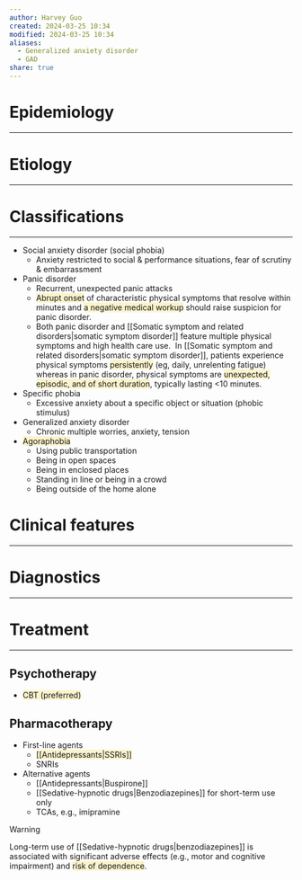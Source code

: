 ```yaml
---
author: Harvey Guo
created: 2024-03-25 10:34
modified: 2024-03-25 10:34
aliases:
  - Generalized anxiety disorder
  - GAD
share: true
---
```

# Epidemiology
---


# Etiology
---


# Classifications
---
- Social anxiety disorder (social phobia)
	- Anxiety restricted to social & performance situations, fear of scrutiny & embarrassment
- Panic disorder
	- Recurrent, unexpected panic attacks
	- <span style="background:rgba(240, 200, 0, 0.2)">Abrupt onset</span> of characteristic physical symptoms that resolve within minutes and <span style="background:rgba(240, 200, 0, 0.2)">a negative medical workup</span> should raise suspicion for panic disorder.
	- Both panic disorder and [[Somatic symptom and related disorders|somatic symptom disorder]] feature multiple physical symptoms and high health care use.  In [[Somatic symptom and related disorders|somatic symptom disorder]], patients experience physical symptoms <span style="background:rgba(240, 200, 0, 0.2)">persistently</span> (eg, daily, unrelenting fatigue) whereas in panic disorder, physical symptoms are <span style="background:rgba(240, 200, 0, 0.2)">unexpected, episodic, and of short duration</span>, typically lasting <10 minutes.
- Specific phobia
	- Excessive anxiety about a specific object or situation (phobic stimulus)
- Generalized anxiety disorder
	- Chronic multiple worries, anxiety, tension
- <span style="background:rgba(240, 200, 0, 0.2)">Agoraphobia</span>
	- Using public transportation
	- Being in open spaces
	- Being in enclosed places
	- Standing in line or being in a crowd
	- Being outside of the home alone

# Clinical features
---


# Diagnostics
---


# Treatment
---
## Psychotherapy
- <span style="background:rgba(240, 200, 0, 0.2)">CBT (preferred)</span>
## Pharmacotherapy
- First-line agents 
	- <span style="background:rgba(240, 200, 0, 0.2)">[[Antidepressants|SSRIs]]</span>
	- SNRIs
- Alternative agents
	- [[Antidepressants|Buspirone]]
	- [[Sedative-hypnotic drugs|Benzodiazepines]] for short-term use only
	- TCAs, e.g., imipramine

>[!warning] 
>Long-term use of [[Sedative-hypnotic drugs|benzodiazepines]] is associated with significant adverse effects (e.g., motor and cognitive impairment) and <span style="background:rgba(240, 200, 0, 0.2)">risk of dependence</span>.
